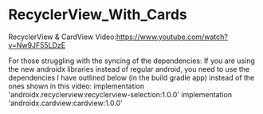 # RecyclerView_With_Cards
RecyclerView &amp; CardView
Video:https://www.youtube.com/watch?v=Nw9JF55LDzE

For those struggling with the syncing of the dependencies: If you are using the new androidx libraries instead of regular android,
you need to use the dependencies I have outlined below (in the build gradle app) instead of the ones shown in this video:
implementation 'androidx.recyclerview:recyclerview-selection:1.0.0'
implementation 'androidx.cardview:cardview:1.0.0'
